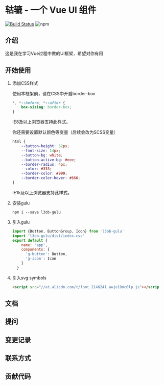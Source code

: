 # 轱辘 - 一个 Vue UI 组件

[![Build Status](https://travis-ci.org/l3ob/gulu-demo.svg?branch=master)](https://travis-ci.org/l3ob/gulu-demo)
![npm](https://img.shields.io/npm/v/l3ob-gulu)

## 介绍

这是我在学习Vue过程中做的UI框架，希望对你有用

## 开始使用

1. 添加CSS样式

    使用本框架前，请在CSS中开启border-box
    
    ```css
    *, *::before, *::after {
        box-sizing: border-box;
    }
    ```
    
    IE8及以上浏览器支持此样式。
    
    你还需要设置默认颜色等变量（后续会改为SCSS变量）
    
    ```css
    html {
        --button-height: 32px;
        --font-size: 14px;
        --button-bg: white;
        --button-active-bg: #eee;
        --border-radius: 4px;
        --color: #333;
        --border-color: #999;
        --border-color-hover: #666;
    }
    ```
    
    IE15及以上浏览器支持此样式。

2. 安装gulu

    ```
    npm i --save l3ob-gulu
    ```
3. 引入gulu

    ```javascript
    import {Button, ButtonGroup, Icon} from 'l3ob-gulu'
    import 'l3ob-gulu/dist/index.css'
    export default {
        name: 'app',
        components: {
          'g-button': Button,
          'g-icon': Icon
        }
      }
    ```

4. 引入svg symbols

    ```html
    <script src="//at.alicdn.com/t/font_2146241_awje10nc0lp.js"></script>
    ```

## 文档

## 提问

## 变更记录

## 联系方式

##  贡献代码

